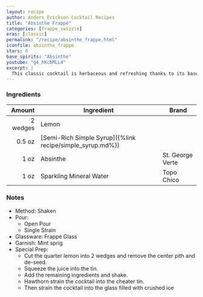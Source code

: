 ```yaml
---
layout: recipe
author: Anders Erickson Cocktail Recipes
title: "Absinthe Frappé"
categories: [frappe_swizzle]
eras: [classic]
permalink: "/recipe/absinthe_frappe.html"
iconfile: absinthe_frappe
stars: 0
base_spirits: "Absinthe"
youtube: "g4_hKcbMLL4"
excerpt: |
  This classic cocktail is herbaceous and refreshing thanks to its base spirit, anisette, soda water, crushed ice, and a mint garnish.
---
```


### Ingredients

|   Amount | Ingredient                                                | Brand            |
| -------: | --------------------------------------------------------- | ---------------- |
| 2 wedges | Lemon                                                     |
|   0.5 oz | [Semi-Rich Simple Syrup]({%link recipe/simple_syrup.md%}) |
|     1 oz | Absinthe                                                  | St. George Verte |
|     1 oz | Sparkling Mineral Water                                   | Topo Chico       |

### Notes

- Method: Shaken
- Pour:
  - Open Pour
  - Single Strain
- Glassware: Frappé Glass
- Garnish: Mint sprig
- Special Prep:
  - Cut the quarter lemon into 2 wedges and remove the center pith and de-seed.
  - Squeeze the juice into the tin.
  - Add the remaining ingredients and shake.
  - Hawthorn strain the cocktail into the cheater tin.
  - Then strain the cocktail into the glass filled with crushed ice
